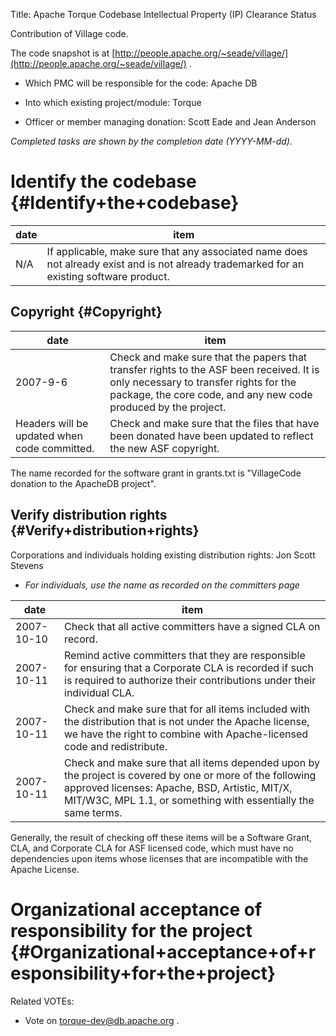 Title: Apache Torque Codebase Intellectual Property (IP) Clearance Status


Contribution of Village code.


The code snapshot is at [http://people.apache.org/~seade/village/](http://people.apache.org/~seade/village/) .



- Which PMC will be responsible for the code: Apache DB


- Into which existing project/module: Torque


- Officer or member managing donation: Scott Eade and Jean Anderson

 _Completed tasks are shown by the completion date (YYYY-MM-dd)._ 


# Identify the codebase {#Identify+the+codebase}

| date | item |
|------|------|
| N/A | If applicable, make sure that any associated name does not already exist and is not already trademarked for an existing software product. |

## Copyright {#Copyright}

| date | item |
|------|------|
| 2007-9-6 | Check and make sure that the papers that transfer rights to the ASF been received. It is only necessary to transfer rights for the package, the core code, and any new code produced by the project. |
| Headers will be updated when code committed. | Check and make sure that the files that have been donated have been updated to reflect the new ASF copyright. |

The name recorded for the software grant in grants.txt is "VillageCode donation to the ApacheDB project".


## Verify distribution rights {#Verify+distribution+rights}

Corporations and individuals holding existing distribution rights: Jon Scott Stevens



-  _For individuals, use the name as recorded on the committers page_ 

| date | item |
|------|------|
| 2007-10-10 | Check that all active committers have a signed CLA on record. |
| 2007-10-11 | Remind active committers that they are responsible for ensuring that a Corporate CLA is recorded if such is required to authorize their contributions under their individual CLA. |
| 2007-10-11 | Check and make sure that for all items included with the distribution that is not under the Apache license, we have the right to combine with Apache-licensed code and redistribute. |
| 2007-10-11 | Check and make sure that all items depended upon by the project is covered by one or more of the following approved licenses: Apache, BSD, Artistic, MIT/X, MIT/W3C, MPL 1.1, or something with essentially the same terms. |

Generally, the result of checking off these items will be a Software Grant, CLA, and Corporate CLA for ASF licensed code, which must have no dependencies upon items whose licenses that are incompatible with the Apache License.


# Organizational acceptance of responsibility for the project {#Organizational+acceptance+of+responsibility+for+the+project}

Related VOTEs:



- Vote on [torque-dev@db.apache.org](http://mail-archives.apache.org/mod_mbox/db-torque-dev/200710.mbox/%3c471D3272.7040701@backstagetech.com.au%3e) .
